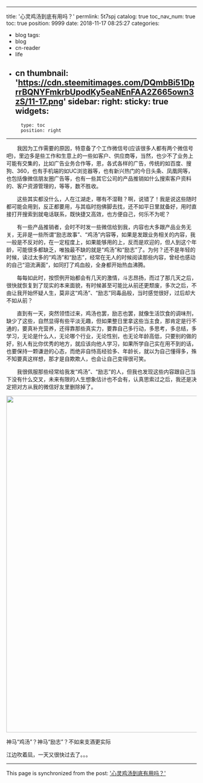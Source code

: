 
---
title: '心灵鸡汤到底有用吗？'
permlink: 5t7spj
catalog: true
toc_nav_num: true
toc: true
position: 9999
date: 2018-11-17 08:25:27
categories:
- blog
tags:
- blog
- cn-reader
- life
- cn
thumbnail: 'https://cdn.steemitimages.com/DQmbBi51DprrBQNYFmkrbUpodKy5eaNEnFAA2Z665own3zS/11-17.png'
sidebar:
    right:
        sticky: true
widgets:
    -
        type: toc
        position: right
---


<html>
<p>　　我因为工作需要的原因，特意备了个工作微信号(应该很多人都有两个微信号吧)，里边多是些工作和生意上的一些如客户、供应商等，当然，也少不了业务上可能有交集的，比如广告业务合作等，恩，各式各样的广告，传统的如百度、搜狗、360，也有手机端的如UC浏览器等，也有新兴热门的今日头条、凤凰网等，也包括像微信朋友圈广告等，也有一些其它公司的产品推销如什么搜索客户资料的、客户资源管理的，等等，数不胜收。</p>
<p>　　这些其实都没什么，人在江湖走，哪有不湿鞋？啊，说错了！我是说这些随时都可能会用到，反正都要用，与其临时抱佛脚去找，还不如平日里就备好，用时直接打开搜索到就电话联系，既快捷又高效，也方便自己，何乐不为呢？</p>
<p>　　有一些产品推销者，会时不时发一些微信给到我，内容也大多跟产品业务无关，无非是一些所谓“励志故事”、“鸡汤”内容等，如果是发跟业务相关的内容，我一般是不反对的，在一定程度上，如果能够用的上，反而是欢迎的，但人到这个年龄，可能很多都缺乏，唯独最不缺的就是“鸡汤”和“励志”了。为何？还不是年轻的时候，读过太多的“鸡汤”和“励志”，经常在无人的时候阅读那些内容，曾经也感动的自己“泪流满面”，如同打了鸡血般，全身都开始热血沸腾。</p>
<p>　　每每如此时，按惯例开始都会有几天的激情，斗志昂扬，而过了那几天之后，很快就恢复到了现实的本来面貌，有时候甚至可能比从前还更颓废，多次之后，不由让我开始怀疑人生，莫非这“鸡汤”、“励志”同毒品般，当时感觉很好，过后却大不如从前？</p>
<p>　　直到有一天，突然领悟过来，鸡汤也罢，励志也罢，就像生活饮食的调味剂，缺少了这些，自然显得有些平淡无趣，但如果整日里拿这些当主食，那肯定是行不通的，要真补充营养，还得靠那些真实力，要靠自己多行动，多思考，多总结，多学习，无论是什么人，无论哪个行业，无论性别，也无论年龄高低，只要别的做的好，别人有比你优秀的地方，就应该向他人学习，如果所学自己实在用不到的话，也要保持一颗谦逊的心态，而绝非自恃高经验多、年龄长，就以为自己懂得多，殊不知要真这样想，那才是自欺欺人，也会让自己变得很可笑。</p>
<p>　　我很佩服那些经常给我发“鸡汤”、“励志”的人，但我也发现这些内容跟自己当下没有什么交叉，未来有限的人生想象估计也不会有，认真思索过之后，我还是决定把对方从我的微信好友里删除掉了。</p>
<p><img src="https://cdn.steemitimages.com/DQmbBi51DprrBQNYFmkrbUpodKy5eaNEnFAA2Z665own3zS/11-17.png" width="681" height="889"/></p>
<p>神马“鸡汤”？神马“励志”？不如来支酒更实际</p>
<p>江边吹着凨，一天又很快过去了。。。</p>
</html>

- - -

This page is synchronized from the post: ['心灵鸡汤到底有用吗？'](https://steemit.com/@rivalhw/5t7spj)
